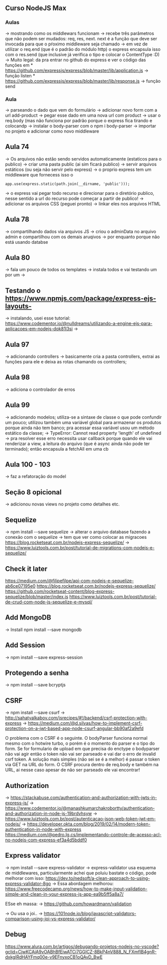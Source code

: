 ## Curso NodeJS Max


### Aulas 

-> mostrando como os middlewars funcionam
-> recebe três parâmetros que não podem ser mudados: req, res, next. next é a função que deve ser invocada para que o pŕoximo middleware seja chamado
-> em vez de utilizar o req.end (que é o padrão do módulo http) o express encapsula isso com o res.send (que inclusive já verifica o tipo e colocar o ContentType :D)
-> Muito legal: da pra entrar no github do express e ver o código das funções em 
    * https://github.com/expressjs/express/blob/master/lib/application.js -> função listen
    * https://github.com/expressjs/express/blob/master/lib/response.js -> função send


### Aula 

-> parseando o dado que vem do formulário
-> adicionar novo form com a url add-product
-> pegar esse dado em uma nova url com product
-> usar o req.body (mas não funciona por padrão porque o express fica tirando e colocandp
-> instalar o body-parser com o npm i body-parser
-> importar no projeto e adicionar como novo middleware
    

## Aula 74

-> Os arquivos não estão sendo servidos automaticamente (estaticos para o publico)
-> criar uma pasta public (ai sim ficará publico)
-> servir arquivos estáticos (ou seja não servir pelo express)
-> o proprio express tem um middleware que fornecess isso o

` app.use(express.static(path.join(__dirname, 'public'))); `

-> o express vai pegar todo recurso e direcionar para o diretório publico, nesse sentido a url do recurso pode começar a partir de publico!
-> adicionar os arquivos CSS (peguei pronto)
-> linkar eles nos arquivos HTML

## Aula 78

-> compartilhando dados via arquivos JS
-> criou o adminData no arquivo admin e compartilhou com os demais aruqivos
-> por enquanto porque não está usando databse

## Aula 80
-> fala um pouco de todos os templates
-> instala todos e vai testando um por um
-> 

## Testando o https://www.npmjs.com/package/express-ejs-layouts-
-> instalando, usei esse tutorial: https://www.codementor.io/@nulldreams/utilizando-a-engine-ejs-para-aplicacoes-em-nodejs-dok81l3si
-> 

## Aula 97
-> adicionando controllers
-> basicamente cria a pasta controllers, extrai as funções para ele e deixa as rotas chamando os controllers;

## Aula 98
-> adiciona o controlador de erros

## Aula 99
-> adicionando modelos; utiliza-se a sintaxe de classe o que pode confundir um pouco; utilizou também uma variável global para armazenar os produtos porque ainda não tem banco; pra acessar essa variável usou um método estático da classe;
-> TypeError: Cannot read property 'length' of undefined
-> pra resolver esse erro necessita usar callback porque quando ele vai renderizar a view, a leitura do arquivo (que é async ainda não pode ter terminado); então encapsula a fetchAll em uma cb

## Aula 100 - 103
-> faz a refatoração do model

## Seção 8 opicional
-> adicionou novas views no projeto como detalhes etc.


## Sequelize
->  npm install --save sequelize
-> alterar o arquivo database fazendo a conexão com o sequelize
-> tem que ver como colocar as migracoes
https://blog.rocketseat.com.br/nodejs-express-sequelize/
-> https://www.luiztools.com.br/post/tutorial-de-migrations-com-nodejs-e-sequelize/


## Check it later
https://medium.com/@filipefilpe/api-com-nodejs-e-sequelize-ab6ce07195e0
https://blog.rocketseat.com.br/nodejs-express-sequelize/
https://github.com/rocketseat-content/blog-express-sequelize/blob/master/index.js
https://www.luiztools.com.br/post/tutorial-de-crud-com-node-js-sequelize-e-mysql/


## Add MongoDB

-> Install npm install --save mongodb


## Add Session
-> npm install --save express-session



## Protegendo a senha
-> npm install --save bcryptjs

## CSRF
-> npm install --save csurf
-> http://sahatyalkabov.com/jsrecipes/#!/backend/csrf-protection-with-express
-> https://medium.com/@d.silvas/how-to-implement-csrf-protection-on-a-jwt-based-app-node-csurf-angular-bb90af2a9efd


O problema com o CSRF é o seguinte. O bodyParser funciona normal mesmo com o hotwire turbo, o porém é o momento do parser e o tipo do form. Se for formulario de upload em que precisa do enctype o bodyparser não vai agir então o token não vai ser parseado e vai dar o erro de invalid csrf token. A solução mais simples (não sei se é a melhor) é passar o token via GET na URL do form. O CSRF procura dentro de req.body e também na URL, ai nesse caso apesar de não ser parseado ele vai encontrar!


## Authorization
-> https://stackabuse.com/authentication-and-authorization-with-jwts-in-express-js/
-> https://www.codementor.io/@manashkumarchakrobortty/authentication-and-authorization-in-node-js-19brdvhsyw
-> https://www.luiztools.com.br/post/autenticacao-json-web-token-jwt-em-nodejs/
-> https://developer.okta.com/blog/2019/02/14/modern-token-authentication-in-node-with-express
https://medium.com/@pedro.lg.cs/implementando-controle-de-acesso-acl-no-nodejs-com-express-ef3a4d5bddf0


## Express validator
-> npm install --save express-validator
-> express-validator usa esquema de middlewares, particularmente achei que poluiu bastate o código, pode melhorar com isso: https://dev.to/nedsoft/a-clean-approach-to-using-express-validator-8go
-> Essa abordagem melhorou: https://www.freecodecamp.org/news/how-to-make-input-validation-simple-and-clean-in-your-express-js-app-ea9b5ff5a8a7/

ESse eh massa: 
-> https://github.com/howardmann/validation

-> Ou usa o joi..
-> https://101node.io/blog/javascript-validators-comparison-using-joi-vs-express-validator/

## Debug
https://www.alura.com.br/artigos/debugando-projetos-nodejs-no-vscode?gclid=CjwKCAiA9vOABhBfEiwATCi7GGICZ-8BkP4nV888_N_FXmfIB4gnR-dxkgIRdHAYFmq00e-v9EFnyxoCB1oQAvD_BwE